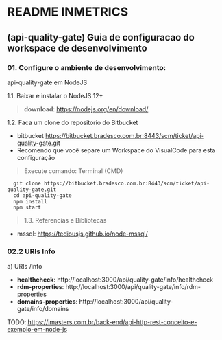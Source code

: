 # README INMETRICS
## (api-quality-gate) Guia de configuracao do workspace de desenvolvimento


### 01. Configure o ambiente de desenvolvimento: 
api-quality-gate em NodeJS

1.1. Baixar e instalar o NodeJS 12+
>__download__: https://nodejs.org/en/download/

1.2. Faca um clone do repositorio do Bitbucket
* bitbucket
https://bitbucket.bradesco.com.br:8443/scm/ticket/api-quality-gate.git
* Recomendo que você separe um Workspace do VisualCode para esta configuração

> Execute comando: Terminal (CMD)
```
  git clone https://bitbucket.bradesco.com.br:8443/scm/ticket/api-quality-gate.git
  cd api-quality-gate
  npm install
  npm start
```

> 1.3. Referencias e Bibliotecas
  * mssql: https://tediousjs.github.io/node-mssql/ 
    
### 02.2 URIs Info
a) URIs /info
  * __healthcheck__: http://localhost:3000/api/quality-gate/info/healthcheck
  * __rdm-properties__: http://localhost:3000/api/quality-gate/info/rdm-properties
  * __domains-properties__: http://localhost:3000/api/quality-gate/info/domains


TODO:
https://imasters.com.br/back-end/api-http-rest-conceito-e-exemplo-em-node-js